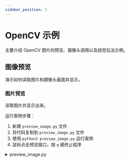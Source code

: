 ```yaml
---
sidebar_position: 3
---
```


# OpenCV 示例

主要介绍 OpenCV 图片的预览、摄像头调用以及视觉玩法示例。

## 图像预览

演示如何读取图片和摄像头画面并显示。

### 图片预览

读取图片并显示出来。

运行案例步骤：

1. 新建 `preview_image.py` 文件
2. 将代码复制到 `preview_image.py` 文件
3. 使用 `python3 preview_image.py` 运行案例
4. 鼠标点击预览窗口，按 `q` 键终止程序

<details>
<summary>preview_image.py</summary>
```
#!/usr/bin/env python3
# -_- encoding: utf-8 -_-

import cv2

# Read the image

image_path = './radxa_logo.png' # Replace with your image path
image = cv2.imread(image_path)

# Check if the image is loaded successfully

if image is None:
print("Failed to load image. Please check the file path.")
else: # Display the image in a window
while True:
cv2.imshow('Preview', image) # Wait for 'q' key to quit
if cv2.waitKey(1) & 0xFF == ord('q'):
break
cv2.destroyAllWindows()

```
</details>

预览效果：

<div style={{textAlign: 'center'}}>
   <img src="/img/cubie/a7a/opencv_preview_image.webp" style={{width: '100%', maxWidth: '1200px'}} />
</div>

### 实时预览

读取摄像头画面并显示。

运行案例步骤：
1. 新建 `preview_camera.py` 文件
2. 将代码复制到 `preview_camera.py` 文件
3. 使用 `python3 preview_camera.py` 运行案例
4. 鼠标点击预览窗口，按 `q` 键终止程序

:::tip
其中代码中的 `cv2.VideoCapture(0)` 表示打开 `/dev/video0` 摄像头，若你有多个摄像头或者摄像头设备文件不为 `/dev/video0`，请根据实际情况修改代码。
:::

<details>
<summary>preview_camera.py</summary>
```

#!/usr/bin/env python3

# -_- encoding: utf-8 -_-

import cv2

# Open the camera

video_capture = cv2.VideoCapture(0)

while True: # Read a frame from the camera
ret, frame = video_capture.read()

    # Check if the frame is read successfully
    if not ret:
        print("Failed to read frame. Please check the camera connection.")
        break

    # Display the frame in a window
    cv2.imshow('Preview', frame)

    # Wait for 'q' key to quit
    if cv2.waitKey(1) & 0xFF == ord('q'):
        break

# Release the camera and close the window

video_capture.release()
cv2.destroyAllWindows()

```
</details>

预览效果：

<div style={{textAlign: 'center'}}>
   <img src="/img/cubie/a7a/opencv_preview_camera.webp" style={{width: '100%', maxWidth: '1200px'}} />
</div>

## Harris 角点检测

Harris 角点检测（Harris Corner Detection）是一种经典的图像特征点检测算法，用于检测图像中的角点。

### 图片识别

读取图片并进行 Harris 角点检测。

运行案例步骤：
1. 新建 `harris_image.py` 文件
2. 将代码复制到 `harris_image.py` 文件
3. 使用 `python3 harris_image.py` 运行案例
4. 鼠标点击预览窗口，按 `q` 键终止程序

<details>
<summary>harris_image.py</summary>
```

#!/usr/bin/env python3

# -_- encoding: utf-8 -_-

import cv2
import numpy as np

# Harris corner detection parameters

block_size = 2
ksize = 3
k = 0.04
threshold = 0.01

# Read the image

image_path = './radxa_logo.png' # Replace with your image path
image = cv2.imread(image_path)

# Check if the image is loaded successfully

if image is None:
print("Failed to load image. Please check the file path.")
else: # Convert to grayscale
gray = cv2.cvtColor(image, cv2.COLOR_BGR2GRAY)
gray = np.float32(gray)

    # Apply Harris corner detection
    dst = cv2.cornerHarris(gray, block_size, ksize, k)

    # Dilate corner points for better visualization
    dst = cv2.dilate(dst, None)

    # Mark corners in red
    image[dst > threshold * dst.max()] = [0, 0, 255]

    # Display the result
    while True:
        cv2.imshow('Harris Corners', image)
        # Wait for 'q' key to quit
        if cv2.waitKey(1) & 0xFF == ord('q'):
            break

cv2.destroyAllWindows()

```
</details>

预览效果：

<div style={{textAlign: 'center'}}>
   <img src="/img/cubie/a7a/opencv_harris_image.webp" style={{width: '100%', maxWidth: '1200px'}} />
</div>

### 实时检测

读取摄像头画面并进行 Harris 角点检测。

运行案例步骤：
1. 新建 `harris_camera.py` 文件
2. 将代码复制到 `harris_camera.py` 文件
3. 使用 `python3 harris_camera.py` 运行案例
4. 鼠标点击预览窗口，按 `q` 键终止程序

:::tip
其中代码中的 `cv2.VideoCapture(0)` 表示打开 `/dev/video0` 摄像头，若你有多个摄像头或者摄像头设备文件不为 `/dev/video0`，请根据实际情况修改代码。
:::

<details>
<summary>harris_camera.py</summary>
```

#!/usr/bin/env python3

# -_- encoding: utf-8 -_-

import cv2
import numpy as np

# Harris corner detection parameters

block_size = 2
ksize = 3
k = 0.04
threshold = 0.01

# Initialize the camera

cap = cv2.VideoCapture(0)

# Check if the camera is opened successfully

if not cap.isOpened():
print("Error: Could not open camera.")
exit()

while True: # Capture frame-by-frame
ret, frame = cap.read()

    # If frame is read correctly, ret is True
    if not ret:
        print("Error: Failed to capture frame.")
        break

    # Create a copy of the frame for processing
    display_frame = frame.copy()

    # Convert to grayscale
    gray = cv2.cvtColor(frame, cv2.COLOR_BGR2GRAY)
    gray = np.float32(gray)

    # Apply Harris corner detection
    dst = cv2.cornerHarris(gray, block_size, ksize, k)

    # Dilate corner points for better visualization
    dst = cv2.dilate(dst, None)

    # Mark corners in red
    display_frame[dst > threshold * dst.max()] = [0, 0, 255]

    # Display the resulting frame
    cv2.imshow('Harris Corners - Camera', display_frame)

    # Press 'q' to exit
    if cv2.waitKey(1) & 0xFF == ord('q'):
        break

# When everything done, release the capture and close windows

cap.release()
cv2.destroyAllWindows()

```
</details>

预览效果：

<div style={{textAlign: 'center'}}>
   <img src="/img/cubie/a7a/opencv_harris_camera.webp" style={{width: '100%', maxWidth: '1200px'}} />
</div>

## Shi-Tomasi 角点检测

Shi-Tomasi 角点检测（Shi-Tomasi Corner Detection）是 Harris 角点检测的改进算法，用于检测图像中的角点。

### 图片识别

读取图片并进行 Shi-Tomasi 角点检测。

运行案例步骤：
1. 新建 `shi_tomasi_image.py` 文件
2. 将代码复制到 `shi_tomasi_image.py` 文件
3. 使用 `python3 shi_tomasi_image.py` 运行案例
4. 鼠标点击预览窗口，按 `q` 键终止程序

<details>
<summary>shi_tomasi_image.py</summary>
```

#!/usr/bin/env python3

# -_- encoding: utf-8 -_-

import cv2
import numpy as np

# Shi-Tomasi corner detection parameters

max_corners = 100
quality_level = 0.01
min_distance = 10

# Read the image

image_path = './radxa_logo.png' # Replace with your image path
image = cv2.imread(image_path)

# Check if the image is loaded successfully

if image is None:
print("Failed to load image. Please check the file path.")
else: # Create a copy of the image for display
display_image = image.copy()

    # Convert to grayscale
    gray = cv2.cvtColor(image, cv2.COLOR_BGR2GRAY)

    # Detect corners using Shi-Tomasi
    corners = cv2.goodFeaturesToTrack(gray, max_corners, quality_level, min_distance)

    # Draw circles around detected corners
    if corners is not None:
        corners = np.int0(corners)
        for corner in corners:
            x, y = corner.ravel()
            cv2.circle(display_image, (x, y), 5, (0, 255, 0), -1)  # Green circles

    # Display the result
    while True:
        cv2.imshow('Shi-Tomasi Corners', display_image)
        # Wait for 'q' key to quit
        if cv2.waitKey(1) & 0xFF == ord('q'):
            break

cv2.destroyAllWindows()

```
</details>

预览效果：

<div style={{textAlign: 'center'}}>
   <img src="/img/cubie/a7a/opencv_shi_tomasi_image.webp" style={{width: '100%', maxWidth: '1200px'}} />
</div>

### 实时检测

读取摄像头画面并进行 Shi-Tomasi 角点检测。

运行案例步骤：
1. 新建 `shi_tomasi_camera.py` 文件
2. 将代码复制到 `shi_tomasi_camera.py` 文件
3. 使用 `python3 shi_tomasi_camera.py` 运行案例
4. 鼠标点击预览窗口，按 `q` 键终止程序

:::tip
其中代码中的 `cv2.VideoCapture(0)` 表示打开 `/dev/video0` 摄像头，若你有多个摄像头或者摄像头设备文件不为 `/dev/video0`，请根据实际情况修改代码。
:::

<details>
<summary>shi_tomasi_camera.py</summary>
```

#!/usr/bin/env python3

# -_- encoding: utf-8 -_-

import cv2
import numpy as np

# Shi-Tomasi corner detection parameters

max_corners = 100
quality_level = 0.01
min_distance = 10

# Initialize the camera

cap = cv2.VideoCapture(0)

# Check if the camera is opened successfully

if not cap.isOpened():
print("Error: Could not open camera.")
exit()

while True: # Capture frame-by-frame
ret, frame = cap.read()

    # If frame is read correctly, ret is True
    if not ret:
        print("Error: Failed to capture frame.")
        break

    # Create a copy of the frame for display
    display_frame = frame.copy()

    # Convert to grayscale
    gray = cv2.cvtColor(frame, cv2.COLOR_BGR2GRAY)

    # Detect corners using Shi-Tomasi
    corners = cv2.goodFeaturesToTrack(gray, max_corners, quality_level, min_distance)

    # Draw circles around detected corners
    if corners is not None:
        corners = np.int0(corners)
        for corner in corners:
            x, y = corner.ravel()
            cv2.circle(display_frame, (x, y), 5, (0, 255, 0), -1)  # Green circles

    # Display the resulting frame
    cv2.imshow('Shi-Tomasi Corners - Camera', display_frame)

    # Press 'q' to exit
    if cv2.waitKey(1) & 0xFF == ord('q'):
        break

# When everything done, release the capture and close windows

cap.release()
cv2.destroyAllWindows()

```
</details>

预览效果：

<div style={{textAlign: 'center'}}>
   <img src="/img/cubie/a7a/opencv_shi_tomasi_camera.webp" style={{width: '100%', maxWidth: '1200px'}} />
</div>

## ORB 特征检测

ORB（Oriented FAST and Rotated BRIEF）是一种高效的特征检测与描述算法，结合了 FAST 关键点检测器 和 BRIEF 描述符，并进行了改进以提升性能，尤其在计算效率和旋转不变性方面表现突出。

### 图片识别

读取图片并进行 ORB 特征检测。

运行案例步骤：
1. 新建 `orb_image.py` 文件
2. 将代码复制到 `orb_image.py` 文件
3. 使用 `python3 orb_image.py` 运行案例
4. 鼠标点击预览窗口，按 `q` 键终止程序

<details>
<summary>orb_image.py</summary>
```

#!/usr/bin/env python3

# -_- encoding: utf-8 -_-

import cv2
import numpy as np

# Read the image

image_path = './radxa_logo.png' # Replace with your image path
image = cv2.imread(image_path)

# Check if the image is loaded successfully

if image is None:
print("Failed to load image. Please check the file path.")
else: # Create a copy of the image for display
display_image = image.copy()

    # Convert to grayscale
    gray = cv2.cvtColor(image, cv2.COLOR_BGR2GRAY)

    # Initialize ORB detector
    orb = cv2.ORB_create(nfeatures=500)

    # Detect keypoints and compute descriptors
    keypoints, descriptors = orb.detectAndCompute(gray, None)

    # Draw keypoints on the image
    display_image = cv2.drawKeypoints(image, keypoints, None, color=(0, 255, 0),
                                    flags=cv2.DRAW_MATCHES_FLAGS_DEFAULT)

    # Display the result
    while True:
        cv2.imshow('ORB Features', display_image)
        # Wait for 'q' key to quit
        if cv2.waitKey(1) & 0xFF == ord('q'):
            break

cv2.destroyAllWindows()

```
</details>

预览效果：

<div style={{textAlign: 'center'}}>
   <img src="/img/cubie/a7a/opencv_orb_image.webp" style={{width: '100%', maxWidth: '1200px'}} />
</div>

### 实时检测

读取摄像头画面并进行 ORB 特征检测。

运行案例步骤：
1. 新建 `orb_camera.py` 文件
2. 将代码复制到 `orb_camera.py` 文件
3. 使用 `python3 orb_camera.py` 运行案例
4. 鼠标点击预览窗口，按 `q` 键终止程序

:::tip
其中代码中的 `cv2.VideoCapture(0)` 表示打开 `/dev/video0` 摄像头，若你有多个摄像头或者摄像头设备文件不为 `/dev/video0`，请根据实际情况修改代码。
:::

<details>
<summary>orb_camera.py</summary>
```

#!/usr/bin/env python3

# -_- encoding: utf-8 -_-

import cv2
import numpy as np

# Initialize ORB detector

orb = cv2.ORB_create(nfeatures=500)

# Initialize the camera

cap = cv2.VideoCapture(0)

# Check if the camera is opened successfully

if not cap.isOpened():
print("Error: Could not open camera.")
exit()

while True: # Capture frame-by-frame
ret, frame = cap.read()

    # If frame is read correctly, ret is True
    if not ret:
        print("Error: Failed to capture frame.")
        break

    # Convert to grayscale
    gray = cv2.cvtColor(frame, cv2.COLOR_BGR2GRAY)

    # Detect keypoints and compute descriptors
    keypoints, descriptors = orb.detectAndCompute(gray, None)

    # Draw keypoints on the frame
    display_frame = cv2.drawKeypoints(frame, keypoints, None,
                                    color=(0, 255, 0),
                                    flags=cv2.DRAW_MATCHES_FLAGS_DEFAULT)

    # Display the number of keypoints
    cv2.putText(display_frame, f'Keypoints: {len(keypoints)}', (10, 30),
                cv2.FONT_HERSHEY_SIMPLEX, 1, (0, 0, 255), 2)

    # Display the resulting frame
    cv2.imshow('ORB Features - Camera', display_frame)

    # Press 'q' to exit
    if cv2.waitKey(1) & 0xFF == ord('q'):
        break

# When everything done, release the capture and close windows

cap.release()
cv2.destroyAllWindows()

```
</details>

预览效果：

<div style={{textAlign: 'center'}}>
   <img src="/img/cubie/a7a/opencv_orb_camera.webp" style={{width: '100%', maxWidth: '1200px'}} />
</div>

## 人脸识别

基于 Haar Cascade 分类器实现的人脸检测功能，其核心原理是通过机器学习训练的级联分类器在图像中快速定位人脸区域。

### 图片识别

读取图片并进行人脸识别。

运行案例步骤：
1. 新建 `face_recognition_image.py` 文件
2. 将代码复制到 `face_recognition_image.py` 文件
3. 使用 `python3 face_recognition_image.py` 运行案例
4. 鼠标点击预览窗口，按 `q` 键终止程序

<details>
<summary>face_recognition_image.py</summary>
```

#!/usr/bin/env python3

# -_- encoding: utf-8 -_-

import cv2
import os

# Load the pre-trained Haar Cascade classifier for face detection

face_cascade = cv2.CascadeClassifier(cv2.data.haarcascades + 'haarcascade_frontalface_default.xml')

# Read the image

image_path = 'people.png' # Replace with your image path
image = cv2.imread(image_path)

# Check if the image is loaded successfully

if image is None:
print(f"Error: Could not read image at {image_path}")
exit()

# Convert to grayscale (face detection works on grayscale images)

gray = cv2.cvtColor(image, cv2.COLOR_BGR2GRAY)

# Detect faces in the image

faces = face_cascade.detectMultiScale(
gray,
scaleFactor=1.1, # Scale factor for image pyramid
minNeighbors=5, # How many neighbors each candidate rectangle should have
minSize=(30, 30) # Minimum possible object size
)

# Draw rectangles around the faces

for (x, y, w, h) in faces:
cv2.rectangle(image, (x, y), (x+w, y+h), (0, 255, 0), 2)

# Display the number of faces detected

print(f"Number of faces detected: {len(faces)}")

# Display the result

while True:
cv2.imshow('Face Detection', image) # Wait for 'q' key to quit
if cv2.waitKey(1) & 0xFF == ord('q'):
break

cv2.destroyAllWindows()

```
</details>

预览效果：

<div style={{textAlign: 'center'}}>
   <img src="/img/cubie/a7a/opencv_face_recognition_image.webp" style={{width: '100%', maxWidth: '1200px'}} />
</div>

### 实时检测

读取摄像头画面并进行人脸识别。

运行案例步骤：
1. 新建 `face_recognition_camera.py` 文件
2. 将代码复制到 `face_recognition_camera.py` 文件
3. 使用 `python3 face_recognition_camera.py` 运行案例
4. 鼠标点击预览窗口，按 `q` 键终止程序

:::tip
其中代码中的 `cv2.VideoCapture(0)` 表示打开 `/dev/video0` 摄像头，若你有多个摄像头或者摄像头设备文件不为 `/dev/video0`，请根据实际情况修改代码。
:::

<details>
<summary>face_recognition_camera.py</summary>
```

#!/usr/bin/env python3

# -_- encoding: utf-8 -_-

import cv2

# Load the pre-trained Haar Cascade classifier for face detection

face_cascade = cv2.CascadeClassifier(cv2.data.haarcascades + 'haarcascade_frontalface_default.xml')

# Initialize the camera

cap = cv2.VideoCapture(0)

# Check if the camera is opened successfully

if not cap.isOpened():
print("Error: Could not open camera.")
exit()

while True: # Capture frame-by-frame
ret, frame = cap.read()

    # If frame is read correctly, ret is True
    if not ret:
        print("Error: Failed to capture frame.")
        break

    # Convert to grayscale (face detection works on grayscale images)
    gray = cv2.cvtColor(frame, cv2.COLOR_BGR2GRAY)

    # Detect faces in the frame
    faces = face_cascade.detectMultiScale(
        gray,
        scaleFactor=1.1,  # Scale factor for image pyramid
        minNeighbors=5,   # How many neighbors each candidate rectangle should have
        minSize=(30, 30)  # Minimum possible object size
    )

    # Draw rectangles around the faces
    for (x, y, w, h) in faces:
        cv2.rectangle(frame, (x, y), (x+w, y+h), (0, 255, 0), 2)

    # Display the number of faces detected
    cv2.putText(frame, f'Faces: {len(faces)}', (10, 30),
               cv2.FONT_HERSHEY_SIMPLEX, 1, (0, 0, 255), 2)

    # Display the resulting frame
    cv2.imshow('Face Detection - Camera', frame)

    # Press 'q' to exit
    if cv2.waitKey(1) & 0xFF == ord('q'):
        break

# When everything done, release the capture and close windows

cap.release()
cv2.destroyAllWindows()

```
</details>

预览效果：

<div style={{textAlign: 'center'}}>
   <img src="/img/cubie/a7a/opencv_face_recognition_camera.webp" style={{width: '100%', maxWidth: '1200px'}} />
</div>
```
